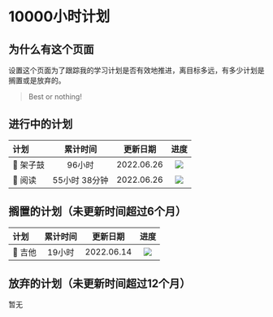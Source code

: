 # 10000小时计划


## 为什么有这个页面

设置这个页面为了跟踪我的学习计划是否有效地推进，离目标多远，有多少计划是搁置或是放弃的。

> Best or nothing!

## 进行中的计划

| 计划        |  累计时间  |   更新日期   |  进度  |
|:----       |:------:|:-----------:|:------:|
| 🥁 架子鼓     | 96小时 | 2022.06.26 |  ![](https://img.shields.io/badge/%E5%AE%8C%E6%88%90-96%2f10000-blue)|
| 📖 阅读     | 55小时 38分钟 | 2022.06.26 |  ![](https://img.shields.io/badge/%E5%AE%8C%E6%88%90-55%2f10000-blue)|


## 搁置的计划（未更新时间超过6个月）

| 计划        |  累计时间  |   更新日期   |  进度  |
|:----       |:------:|:-----------:|:------:|
| 🎸 吉他     | 19小时 | 2022.06.14 |  ![](https://img.shields.io/badge/%E5%AE%8C%E6%88%90-19%2f10000-blue)|


## 放弃的计划（未更新时间超过12个月）

暂无
